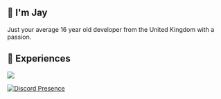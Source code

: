 ## 👋 I'm Jay
Just your average 16 year old developer from the United Kingdom with a passion.

## 🌴 Experiences
<img src="https://skillicons.dev/icons?i=ts,js,html,css,lua,python,nodejs,vscode,cloudflare,mongodb,git,discord" />

[![Discord Presence](https://lanyard.cnrad.dev/api/697541992770437130)](https://discord.com/users/697541992770437130)